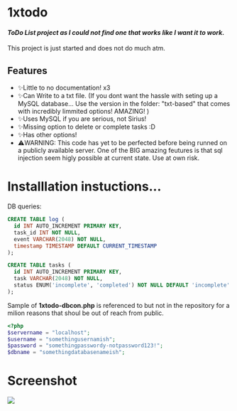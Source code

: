 # 1xtodo
#### _ToDo List project as I could not find one that works like I want it to work._

This project is just started and does not do much atm. 
## Features

- ✨Little to no documentation! x3
- ✨Can Write to a txt file. (If you dont want the hassle with seting up a MySQL database... Use the version in the folder: "txt-based" that comes with incredibly limmited options! AMAZING! )
- ✨Uses MySQL if you are serious, not Sirius!
- ✨Missing option to delete or complete tasks :D
- ✨Has other options!
- ⚠️WARNING: This code has yet to be perfected before being runned on a publicly available server. One of the BIG amazing feutures is that sql injection seem higly possible at current state. Use at own risk. 

# Installlation instuctions...
DB queries:
```sql
CREATE TABLE log (
  id INT AUTO_INCREMENT PRIMARY KEY,
  task_id INT NOT NULL,
  event VARCHAR(2048) NOT NULL,
  timestamp TIMESTAMP DEFAULT CURRENT_TIMESTAMP
);
```

```sql
CREATE TABLE tasks (
  id INT AUTO_INCREMENT PRIMARY KEY,
  task VARCHAR(2048) NOT NULL,
  status ENUM('incomplete', 'completed') NOT NULL DEFAULT 'incomplete'
);
```

Sample of **1xtodo-dbcon.php** is referenced to but not in the repository for a milion reasons that shoul be out of reach from public.
```php
<?php
$servername = "localhost";
$username = "somethingusernamish";
$password = "somethingpasswordy-notpassword123!";
$dbname = "somethingdatabasenameish";
```
# Screenshot
![](https://prod.1x.no/img/tasklistscreenshot202302061038.png)